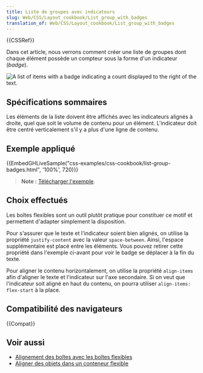 ```yaml
---
title: Liste de groupes avec indicateurs
slug: Web/CSS/Layout_cookbook/List_group_with_badges
translation_of: Web/CSS/Layout_cookbook/List_group_with_badges
---
```


{{CSSRef}}

Dans cet article, nous verrons comment créer une liste de groupes dont chaque élément possède un compteur sous la forme d'un indicateur (_badge_).

![A list of items with a badge indicating a count displayed to the right of the text.](list-group-badges.png)

## Spécifications sommaires

Les éléments de la liste doivent être affichés avec les indicateurs alignés à droite, quel que soit le volume de contenu pour un élément. L'indicateur doit être centré verticalement s'il y a plus d'une ligne de contenu.

## Exemple appliqué

{{EmbedGHLiveSample("css-examples/css-cookbook/list-group-badges.html", '100%', 720)}}

> **Note :** [Télécharger l'exemple](https://github.com/mdn/css-examples/blob/master/css-cookbook/list-group-badges--download.html).

## Choix effectués

Les boîtes flexibles sont un outil plutôt pratique pour constituer ce motif et permettent d'adapter simplement la disposition.

Pour s'assurer que le texte et l'indicateur soient bien alignés, on utilise la propriété `justify-content` avec la valeur `space-between`. Ainsi, l'espace supplémentaire est placé entre les éléments. Vous pouvez retirer cette propriété dans l'exemple ci-avant pour voir le badge se déplacer à la fin du texte.

Pour aligner le contenu horizontalement, on utilise la propriété `align-items` afin d'aligner le texte et l'indicateur sur l'axe secondaire. Si on veut que l'indicateur soit aligné en haut du contenu, on pourra utiliser `align-items: flex-start` à la place.

## Compatibilité des navigateurs

{{Compat}}

## Voir aussi

- [Alignement des boîtes avec les boîtes flexibles](/fr/docs/Web/CSS/CSS_Box_Alignment/Box_Alignment_in_Flexbox)
- [Aligner des objets dans un conteneur flexible](/fr/docs/Web/CSS/CSS_Flexible_Box_Layout/Aligning_Items_in_a_Flex_Container)
